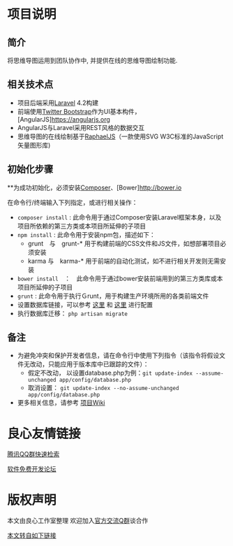# 项目说明

## 简介
将思维导图运用到团队协作中, 并提供在线的思维导图绘制功能.

## 相关技术点
* 项目后端采用[Laravel](http://u.720life.cn/g/08fa78e7e6e90c7b9927de4854cdce143b5450f56cd673ff5c0f562ddd84a800) 4.2构建
* 前端使用[Twitter Bootstrap](http://u.720life.cn/g/e23be2821e5181a1a46a005bc6e93d9defdf99ca32552b6780c0e93b692ebec7)作为UI基本构件，[AngularJS]https://angularjs.org
* AngularJS与Laravel采用REST风格的数据交互
* 思维导图的在线绘制基于[RaphaelJS](http://u.720life.cn/g/140ac4aa8794cc0e83d1111612bd3e75ef123b47b578b1ffb9c528154853822d)（一款使用SVG W3C标准的JavaScript矢量图形库)


## 初始化步骤
**为成功初始化，必须安装[Composer](http://u.720life.cn/g/3f9c4b3c4d80694fc0e23fabd7c88654a193fc83266bd5e5e0b41a1222e88a87)、[Bower]http://bower.io

在命令行/终端输入下列指定，或进行相关操作：

* `composer install` : 此命令用于通过Composer安装Laravel框架本身，以及项目所依赖的第三方类或本项目所延伸的子项目
* `npm install` : 此命令用于安装npm包，描述如下：
    * grunt　与　grunt-* 用于构建前端的CSS文件和JS文件，如想部署项目必须安装
    * karma 与　karma-* 用于前端的自动化测试，如不进行相关开发则无需安装
* `bower install`　：　此命令用于通过bower安装前端用到的第三方类库或本项目所延伸的子项目
* `grunt` : 此命令用于执行Ｇrunt，用于构建生产环境所用的各类前端文件
* 设置数据库链接，可以参考 [这里](http://u.720life.cn/g/fa707741c088aa9db14c6132b8153f0413086a7b0b705853c9616c3c2d765f41b6170931187d58ddea123e6301676a1232de0253aa4c412420d5ce4c67952ec1) 和 [这里](http://u.720life.cn/g/fa707741c088aa9db14c6132b8153f0413086a7b0b705853c9616c3c2d765f4158157676d384caae4136167a6a1533f55e29241cc93d0ae49065b424315e5ce6a2deb7441398a42c5a9fb0687c9d593d) 进行配置
* 执行数据库迁移： `php artisan migrate`

## 备注
* 为避免冲突和保护开发者信息，请在命令行中使用下列指令（该指令将假设文件无改动，只能应用于版本库中已跟踪的文件）：
  * 假定不改动， 以设置database.php为例：`git update-index --assume-unchanged app/config/database.php` 
  * 取消设置： `git update-index --no-assume-unchanged app/config/database.php`
* 更多相关信息，请参考 [项目Wiki](http://u.720life.cn/g/5c954f4cd4204fb6c09a7e58aa70844da0407163c8805e3401e942938bade6ecee82acdbdadfc82d72de42aab8ab3e95157b97023a3592449651f7900334b901)


 # 良心友情链接

[腾讯QQ群快速检索](http://u.720life.cn/s/8cf73f7c)

[软件免费开发论坛](http://u.720life.cn/s/bbb01dc0)

# 版权声明 

本文由良心工作室整理 欢迎加入[官方交流Q群](https://u.720life.cn/s/f2316816)谈合作

[本文转自如下链接](http://u.720life.cn/g/2e71d0f0a5c601172267ba20d3a43c6e7fc411c505079acaf1061cea865c00edc9151a668a9489f81c27622ac812efb433cebf4b9213eed7cc0ae6fe9cfd6ef1)